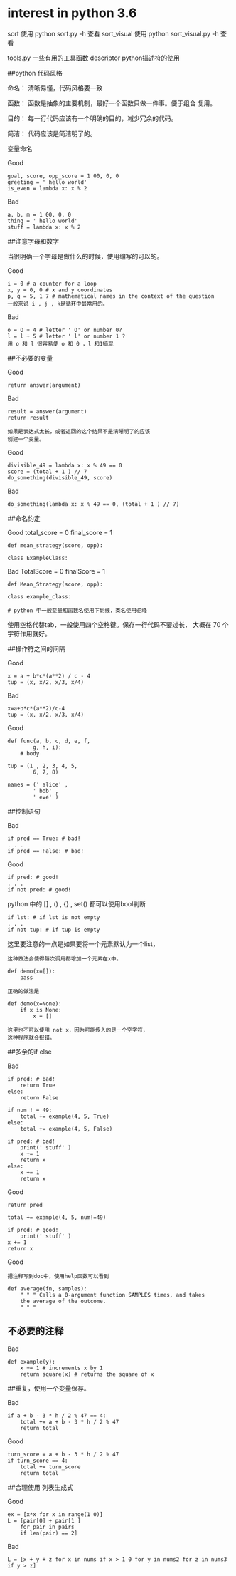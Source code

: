 # interest  in python 3.6
sort
使用 python sort.py -h 查看
sort_visual
使用 python sort_visual.py -h 查看

tools.py 一些有用的工具函数
descriptor python描述符的使用



##python 代码风格

命名： 清晰易懂，代码风格要一致

函数： 函数是抽象的主要机制，最好一个函数只做一件事。便于组合 复用。

目的： 每一行代码应该有一个明确的目的，减少冗余的代码。

简洁： 代码应该是简洁明了的。

变量命名

Good

	goal, score, opp_score = 1 00, 0, 0
	greeting = ' hello world'
	is_even = lambda x: x % 2

Bad

	a, b, m = 1 00, 0, 0
	thing = ' hello world'
	stuff = lambda x: x % 2

##注意字母和数字

当很明确一个字母是做什么的时候，使用缩写的可以的。

Good

	i = 0 # a counter for a loop
	x, y = 0, 0 # x and y coordinates
	p, q = 5, 1 7 # mathematical names in the context of the question
	一般来说 i , j , k是循环中最常用的。

Bad

	o = O + 4 # letter ' O' or number 0?
	l = l + 5 # letter ' l' or number 1 ?
	用 o 和 l 很容易使 o 和 0 ，l 和1搞混


##不必要的变量

Good

	return answer(argument)

Bad

	result = answer(argument)
	return result
	
	如果是表达式太长，或者返回的这个结果不是清晰明了的应该
	创建一个变量。

Good

	divisible_49 = lambda x: x % 49 == 0
	score = (total + 1 ) // 7
	do_something(divisible_49, score)

Bad

	do_something(lambda x: x % 49 == 0, (total + 1 ) // 7)
	
	
	
##命名约定

Good
	total_score = 0
	final_score = 1
	
	def mean_strategy(score, opp):
	
	class ExampleClass:
Bad
	TotalScore = 0
	finalScore = 1
	
	def Mean_Strategy(score, opp):
	
	class example_class:
		
	# python 中一般变量和函数名使用下划线，类名使用驼峰
	

使用空格代替tab，一般使用四个空格键。保存一行代码不要过长，
大概在 70 个字符作用就好。

##操作符之间的间隔

Good

	x = a + b*c*(a**2) / c - 4
	tup = (x, x/2, x/3, x/4)
	
Bad

	x=a+b*c*(a**2)/c-4
	tup = (x, x/2, x/3, x/4)
	
Good

	def func(a, b, c, d, e, f,
			g, h, i):
		# body
		
	tup = (1 , 2, 3, 4, 5,
			6, 7, 8)
			
	names = (' alice' ,
			' bob' ,
			' eve' )
	
	
##控制语句

Bad

	if pred == True: # bad!
	. . .
	if pred == False: # bad!

Good

	if pred: # good!
	. . .
	if not pred: # good!
	
python 中的 [] , () , {} , set() 都可以使用bool判断
	
	if lst: # if lst is not empty
	. . .
	if not tup: # if tup is empty
	
这里要注意的一点是如果要将一个元素默认为一个list，

	这种做法会使得每次调用都增加一个元素在x中。
	
	def demo(x=[]):
		pass

	正确的做法是
		
	def demo(x=None):
		if x is None:
			x = []
	
	这里也不可以使用 not x，因为可能传入的是一个空字符，
	这种程序就会报错。

##多余的if else

Bad

	if pred: # bad!
		return True
	else:
		return False
		
	if num ! = 49:
		total += example(4, 5, True)
	else:
		total += example(4, 5, False)
		
	if pred: # bad!
		print(' stuff' )
		x += 1
		return x
	else:
		x += 1
		return x
	

Good

	return pred
	
	total += example(4, 5, num!=49)
	
	if pred: # good!
		print(' stuff' )
	x += 1
	return x
	
Good
	
	把注释写到doc中，使用help函数可以看到
	
	def average(fn, samples):
		" " " Calls a 0-argument function SAMPLES times, and takes
		the average of the outcome.
		" " "
## 不必要的注释

Bad

	def example(y):
		x += 1 # increments x by 1
		return square(x) # returns the square of x
			
##重复，使用一个变量保存。

Bad

	if a + b - 3 * h / 2 % 47 == 4:
		total += a + b - 3 * h / 2 % 47
		return total
		
Good

	turn_score = a + b - 3 * h / 2 % 47
	if turn_score == 4:
		total += turn_score
		return total
		
##合理使用 列表生成式

Good

	ex = [x*x for x in range(1 0)]
	L = [pair[0] + pair[1 ]
		for pair in pairs
		if len(pair) == 2]
			
Bad

	L = [x + y + z for x in nums if x > 1 0 for y in nums2 for z in nums3 if y > z]
		






